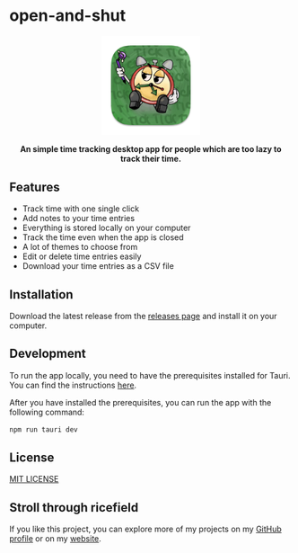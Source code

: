 # open-and-shut

<p align="center">
  <img src="oas-icon.png" width=35% />
</p>


<p align="center">
  <b>An simple time tracking desktop app for people which are too lazy to track their time.</b>
</p>


## Features

- Track time with one single click
- Add notes to your time entries
- Everything is stored locally on your computer
- Track the time even when the app is closed
- A lot of themes to choose from
- Edit or delete time entries easily
- Download your time entries as a CSV file


## Installation

Download the latest release from the [releases page](https://github.com/burnt0rice/open-and-shut) and install it on your computer.


## Development

To run the app locally, you need to have the prerequisites installed for Tauri. You can find the instructions [here](https://tauri.app/v1/guides/getting-started/prerequisites/).

After you have installed the prerequisites, you can run the app with the following command:

```bash
npm run tauri dev
```


## License

[MIT LICENSE](./LICENSE)


## Stroll through ricefield

If you like this project, you can explore more of my projects on my [GitHub profile](https://github.com/burnt0rice) or on my [website](https://ricefield.ch).


